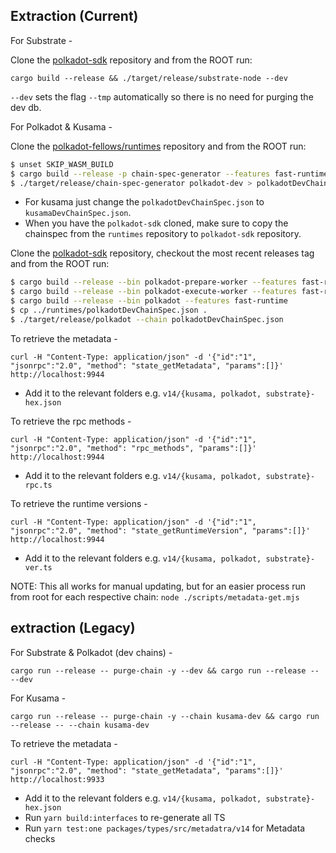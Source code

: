 ## Extraction (Current)

For Substrate -

Clone the [polkadot-sdk](https://github.com/paritytech/polkadot-sdk) repository and from the ROOT run:

`cargo build --release && ./target/release/substrate-node --dev`

`--dev` sets the flag `--tmp` automatically so there is no need for purging the dev db.

For Polkadot & Kusama -

Clone the [polkadot-fellows/runtimes](https://github.com/polkadot-fellows/runtimes/tree/main) repository and from the ROOT run:

```bash 
$ unset SKIP_WASM_BUILD
$ cargo build --release -p chain-spec-generator --features fast-runtime
$ ./target/release/chain-spec-generator polkadot-dev > polkadotDevChainSpec.json
```

- For kusama just change the `polkadotDevChainSpec.json` to `kusamaDevChainSpec.json`.
- When you have the `polkadot-sdk` cloned, make sure to copy the chainspec from the `runtimes` repository to `polkadot-sdk` repository.

Clone the [polkadot-sdk](https://github.com/paritytech/polkadot-sdk) repository, checkout the most recent releases tag and from the ROOT run:

```bash
$ cargo build --release --bin polkadot-prepare-worker --features fast-runtime
$ cargo build --release --bin polkadot-execute-worker --features fast-runtime
$ cargo build --release --bin polkadot --features fast-runtime
$ cp ../runtimes/polkadotDevChainSpec.json .
$ ./target/release/polkadot --chain polkadotDevChainSpec.json
```

To retrieve the metadata -

`curl -H "Content-Type: application/json" -d '{"id":"1", "jsonrpc":"2.0", "method": "state_getMetadata", "params":[]}' http://localhost:9944`

- Add it to the relevant folders e.g. `v14/{kusama, polkadot, substrate}-hex.json`

To retrieve the rpc methods -

`curl -H "Content-Type: application/json" -d '{"id":"1", "jsonrpc":"2.0", "method": "rpc_methods", "params":[]}' http://localhost:9944`

- Add it to the relevant folders e.g. `v14/{kusama, polkadot, substrate}-rpc.ts`

To retrieve the runtime versions -

`curl -H "Content-Type: application/json" -d '{"id":"1", "jsonrpc":"2.0", "method": "state_getRuntimeVersion", "params":[]}' http://localhost:9944`

- Add it to the relevant folders e.g. `v14/{kusama, polkadot, substrate}-ver.ts`

NOTE: This all works for manual updating, but for an easier process run from root for each respective chain: `node ./scripts/metadata-get.mjs`

## extraction (Legacy)

For Substrate & Polkadot (dev chains) -

`cargo run --release -- purge-chain -y --dev && cargo run --release -- --dev`

For Kusama -

`cargo run --release -- purge-chain -y --chain kusama-dev && cargo run --release -- --chain kusama-dev`

To retrieve the metadata -

`curl -H "Content-Type: application/json" -d '{"id":"1", "jsonrpc":"2.0", "method": "state_getMetadata", "params":[]}' http://localhost:9933`

- Add it to the relevant folders e.g. `v14/{kusama, polkadot, substrate}-hex.json`
- Run `yarn build:interfaces` to re-generate all TS
- Run `yarn test:one packages/types/src/metadatra/v14` for Metadata checks
